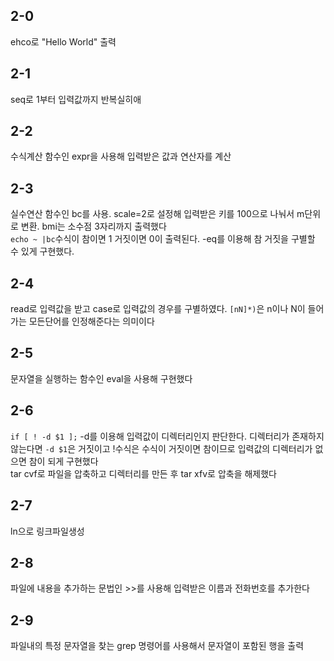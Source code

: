 ## 2-0
ehco로 "Hello World" 출력
## 2-1
seq로 1부터 입력값까지 반복실히애
## 2-2
수식계산 함수인 expr을 사용해 입력받은 값과 연산자를 계산
## 2-3
실수연산 함수인 bc를 사용. scale=2로 설정해 입력받은 키를 100으로 나눠서 m단위로 변환. bmi는 소수점 3자리까지 출력했다  
``echo ~ |bc``수식이 참이면 1 거짓이면 0이 출력된다. -eq를 이용해 참 거짓을 구별할 수 있게 구현했다.
## 2-4
read로 입력값을 받고 case로 입력값의 경우를 구별하였다. `[nN]*)`은 n이나 N이 들어가는 모든단어를 인정해준다는 의미이다  
## 2-5
문자열을 실행하는 함수인 eval을 사용해 구현했다
## 2-6
`if [ ! -d $1 ];` -d를 이용해 입력값이 디렉터리인지 판단한다. 디렉터리가 존재하지 않는다면 `-d $1`은 거짓이고 !수식은 수식이 거짓이면 참이므로 입력값의 디렉터리가 없으면 참이 되게 구현했다  
tar cvf로 파일을 압축하고 디렉터리를 만든 후 tar xfv로 압축을 해제했다
## 2-7
ln으로 링크파일생성
## 2-8
파일에 내용을 추가하는 문법인 >>를 사용해 입력받은 이름과 전화번호를 추가한다
## 2-9
파일내의 특정 문자열을 찾는 grep 명령어를 사용해서 문자열이 포함된 행을 출력
